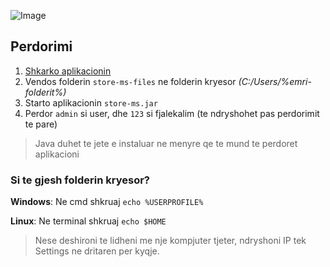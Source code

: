 ![Image](http://i.imgur.com/rhffLep.png)

## Perdorimi
1. [Shkarko aplikacionin](https://github.com/urankajtazaj/store-ms/releases/download/v1.0.1/store-ms.zip)
2. Vendos folderin `store-ms-files` ne folderin kryesor *(C:/Users/%emri-folderit%)*
3. Starto aplikacionin `store-ms.jar`
4. Perdor `admin` si user, dhe `123` si fjalekalim (te ndryshohet pas perdorimit te pare)

> Java duhet te jete e instaluar ne menyre qe te mund te perdoret aplikacioni

### Si te gjesh folderin kryesor?
**Windows**:
Ne cmd shkruaj `echo %USERPROFILE%`

**Linux**:
Ne terminal shkruaj `echo $HOME`


> Nese deshironi te lidheni me nje kompjuter tjeter, ndryshoni IP tek Settings ne dritaren per kyqje.
